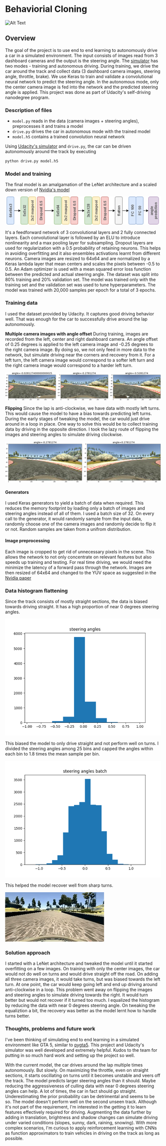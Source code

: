 # Behaviorial Cloning

![Alt Text](./images/video.gif)

Overview
---

The goal of the project is to use end to end learning to autonomously drive a car in a simulated environment. The input consists of images read from 3 dashboard cameras and the output is the steering angle. The [simulator](https://github.com/udacity/self-driving-car-sim) has two modes - training and autonomous driving. During training, we drive the car around the track and collect data (3 dashboard camera images, steering angle, throttle, brake). We use Keras to train and validate a convolutional neural network to predict the steering angle. In the autonomous mode, only the center camera image is fed into the network and the predicted steering angle is applied. This project was done as part of Udacity's self-driving nanodegree program.


[//]: # (Image References)

[image1]: ./images/model.png "model"
[image2]: ./images/camera_images.png "3 camera images"
[image3]: ./images/flip.png "Flipped Image"
[image4]: ./images/hist1.png "hist before"
[image5]: ./images/hist2.png "hist after"
[image6]: ./images/recovery.gif "Recovery Image"



### Description of files

* `model.py` reads in the data (camera images + steering angles), preprocesses it and trains a model
* `drive.py` drives the car in autonomous mode with the trained model
* `model.h5` contains a trained convolution neural network 

Using [Udacity's simulator](https://github.com/udacity/self-driving-car-sim) and `drive.py`, the car can be driven autonomously around the track by executing 
```sh
python drive.py model.h5
```

### Model and training

The final model is an amalgamation of the LeNet architecture and a scaled down version of [Nvidia's model](https://images.nvidia.com/content/tegra/automotive/images/2016/solutions/pdf/end-to-end-dl-using-px.pdf)

![alt text][image1]

It's a feedforward network of 3 convolutional layers and 2 fully connected layers. Each convolutional layer is followed by an ELU to introduce nonlinearity and a max pooling layer for subsampling. Dropout layers are used for regularization with a 0.5 probability of retaining neurons. This helps in avoiding overfitting and it also ensembles activations learnt from different neurons. Camera images are resized to 64x64 and are normalized by a Keras lambda layer that mean centers and scales the pixels between -0.5 to 0.5. An Adam optimizer is used with a mean squared error loss function between the predicted and actual steering angle. The dataset was split into 80% training and 20% validation set. The model was trained only with the training set and the validation set was used to tune hyperparameters. The model was trained with 20,000 samples per epoch for a total of 3 epochs. 

### Training data

I used the dataset provided by Udacity. It captures good driving behavior well. That was enough for the car to successfully drive around the lap autonomously. 

**Multiple camera images with angle offset**
During training, images are recorded from the left, center and right dashboard camera. An angle offset of 0.25 degrees is applied to the left camera image and -0.25 degrees to the right camera image. By doing so, we not only feed in more data to the network, but simulate driving near the corners and recovery from it. For a left turn, the left camera image would correspond to a softer left turn and the right camera image would correspond to a harder left turn. 

![alt text][image2]

**Flipping**
Since the lap is anti-clockwise, we have data with mostly left turns. This would cause the model to have a bias towards predicting left turns. During the early stages of tweaking the model, the car would just drive around in a loop in place. One way to solve this would be to collect training data by driving in the opposite direction. I took the lazy route of flipping the images and steering angles to simulate driving clockwise. 

![alt text][image3]

#### Generators

I used Keras generators to yield a batch of data when required. This reduces the memory footprint by loading only a batch of images and steering angles instead of all of them. I used a batch size of 32. On every call to the generator, it would randomly sample from the input data, randomly choose one of the camera images and randomly decide to flip it or not. Random samples are taken from a unifrom distribution. 

#### Image preprocessing

Each image is cropped to get rid of unnecessary pixels in the scene. This allows the network to not only concentrate on relevant features but also speeds up training and testing. For real time driving, we would need the minimize the latency of a forward pass through the network. Images are then resized of 64x64 and changed to the YUV space as suggested in the [Nvidia paper](https://images.nvidia.com/content/tegra/automotive/images/2016/solutions/pdf/end-to-end-dl-using-px.pdf)

### Data histogram flattening

 Since the track consists of mostly straight sections, the data is biased towards driving straight. It has a high proportion of near 0 degrees steering angles.

![alt text][image4]

This biased the model to only drive straight and not perform well on turns. I divided the steering angles among 25 bins and capped the angles within each bin to 1.8 times the mean sample per bin.  

![alt text][image5]

This helped the model recover well from sharp turns.

![alt text][image6]


### Solution approach

I started with a LeNet architecture and tweaked the model until it started overfitting on a few images. On training with only the center images, the car would not do well on turns and would drive straight off the road. On adding all three camera images, it would take turns, but was biased towards the left turn. At one point, the car would keep going left and end up driving around anti-clockwise in a loop. This problem went away on flipping the images and steering angles to simulate driving towards the right. It would turn better but would not recover if it turned too much. I equalized the histogram by reducing the data with near 0 degrees steering angle. On tweaking the equaliztion a bit, the recovery was better as the model lernt how to handle turns better.

### Thoughts, problems and future work

I've been thinking of simulating end to end learning in a simulated environment like GTA 5, similar to [pygta5](https://github.com/Sentdex/pygta5). This project and Udacity's simulator was well developed and extremely helpful. Kudos to the team for putting in so much hard work and setting up the project so well. 

With the current model, the car drives around the lap multiple times autonomously. But slowly. On maximizing the throttle, even on straight sections, it starts oscillating on turns until it becomes unstable and veers off the track. The model predicts larger steering angles than it should. Maybe reducing the aggressiveness of culling data with near 0 degrees steering angles can help. A lot of times, the car in fact should go straight. Underestimating the prior probability can be detrimental and seems to be so. 
The model doesn't perform well on the second unseen track. Although it's not part of the requirement, I'm interested in the getting it to learn features effectively required for driving. Augmenting the data further by adding in translation, brightness and shadow changes can simulate driving under varied conditions (slopes, sunny, dark, raining, snowing). With more complex scenarios, I'm curious to apply reinforcement learning with CNNs as function approximators to train vehicles in driving on the track as long as possible.
